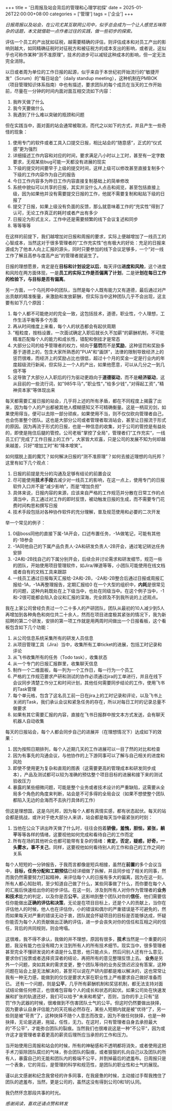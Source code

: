 
+++
title = '日周报及站会背后的管理和心理学初探'
date = 2025-01-26T22:00:00+08:00
categories = ['管理']
tags = ['企业']
+++

*日报周报以及站会，在公司尤其互联网公司中，似乎总会成为一个让人感觉五味陈杂的话题，本文就借助一点作者过往的实践，做一些初步的探索。*

评估一个员工的产出犹如征税，越需要精确的评估，则评估成本和对员工产出的影响则越大，如同精确征税时对征税方和被征税方的成本支出的影响，或者说，这似乎也可称作某种“测不准原理”，技术的进步可以减轻这种成本的影响，但一定无法完全消除。

以日或者周为单位的工作日报的起源，似乎来自于本世纪初开始流行的"敏捷开发"（Scrum）的"每日站会"（daily standup meeting），这种机制在PMBOK（项目管理知识体系指南）中也有描述，要求团队的每个成员在当天的工作开始前，尽量在一分钟的时间内面对面互相交流如下内容：

1. 我昨天做了什么
2. 我今天要做什么
3. 我遇到了什么难以突破的瓶颈和问题

但在实践当中，面对面的站会通常被取消，而代之以如下的方式，并且产生一些奇怪的现象：

1. 使用专门的软件或者工具入口提交日报，相比站会的“随意感”，正式的“仪式感”更为强烈
2. 详细描述工作内容和对应的时间，要求满足八小时以上工时，甚至有一定字数要求，无视某些bug可能一天都没有进展的现实
3. 下级的提交时间要早于上级的提交时间，这样上级可以修改甚至直接复制多个下级的工作内容作为自己的报告
4. 今日工作内容多为昨日工作内容直接复制基础上的简单修改
5. 系统中貌似可以共享的日报，其实并没什么人点击和阅览，甚至包括直接上级，因为如果他并没有需要提交日报的工作，他就不需要复制和粘贴下级的日报了
6. 提交了日报，如果上级没有负面的反馈，那么就意味着工作的“充实性”得到了认可，无论工作真正的耗时或者产出有多少
7. 日报沦为形式主义，工作中还是需要频繁的线下会议复述和同步
8. 等等等等

在这样的前提下，我们越增加对日报和周报的要求，实际上便越增加了一线员工的心智成本，当然这对于很多管理者的“工作充实性”也有极大的好处：充足的日报来源成为了他本人向上汇报的源头，同时只要参加的线下会议足够多，一个“对一线工作了解且高参与度高产出”的管理者就诞生了。

日报的理想愿景，肯定是在**目标和计划设定以后**，每天评估**进度和风险**，这个进度和风险在两方面体现，一是**员工的实际工作是否偏离了计划**，二是**计划在每日工作的检验下，与目标是否有偏离**。

另一方面，一个乌托邦中的团队，当然是每个人既有能力又有道德，最后通过对产出贡献的精准衡量，来激励和发放薪酬，但实际当中这种团队几乎不会出现，这主要有如下几个原因：

1. 每个人都不可能绝对的完全一致，这包括技术，道德，职业性，个人理想，工作生活平衡等多个方面
2. 再从时间维度上来看，每个人的状态都会有起伏周期
3. ”粗粒度，按档设置，一次面试确定入职后就长久不加薪“的薪酬机制，不可能精准匹配每个人的能力和成长性，错配和倒挂才是常态
4. 大部分公司的给予管理者的权力，倾向于**惩罚**而不是**奖励**，这种惩罚和奖励多基于道德上的，包含大家所熟悉的”PUA"和“画饼"，法律的限制导致经济上的惩罚很难，而经济上的奖励占比也很低，超过十个月的奖金一定是行业内的年度超级流行新闻，但实际上一个人的产出，如果他愿意，可以从几分之一到几倍不等
5. 这导致了大部分人入职后的行为驱动更趋向于**道德驱动**，而不是**经济驱动**，这从目前的一些流行词，如”985牛马“，”职业性“，”给多少钱“，”对得起工资“，”精神资本家“等体现出来

每天都需要汇报日报的站会，几乎将上述的所有矛盾，都在不同程度上揭露了出来，因为每个人的产出都被其他人模糊感知又不可精确衡量。这是一柄双刃剑，如果使用得当，便可以去除一部分顽疾，如果使用不当，则不仅仅砍向管理者自己，也会伤害整个团队。这也是大部分公司或者管理者取消站会，甚至让日报流于形式的原因。因为再流于形式的日报，也是一种信息的收集，对于公司的管控是有益处的，即使是拖住后腿的管控。公司老板"掌控了全局"，管理者们”工作充实“，一线员工们”完成了工作日报上的工作“，大家皆大欢喜，只是公司的发展不知为何却越来越差，只好"增加工时”和“降本增笑”。


如何摆脱上面的魔咒？如何解决日报的“测不准原理”？如何去接近理想的乌托邦？这里有如下几个观点：
1. 日报的前提是充分的沟通及足够有结论的前置会议
2. 尽可能使用**技术手段**去减少对一线员工的影响，在这一点上，使用专门的日报软件入口并不是“减少影响”，而是“增加负担”
3. 具体来说，日报内容的来源，应该来自严格的工作规范并分散在日常工作的点滴当中，员工通过对工作的即时反馈，被动触发日报的生成，而不需要专门花费时间构思和撰写日报
4. 技术手段包括对各种协作软件的充分理解，普及规范使用和必要的二次开发

举一个常见的例子：
1. 0级boss同他的直接下属-1A开会，口述布置任务，-1A做笔记，可能有其他的-1B参会
2. -1A同他自己的下属产品负责人-2A和研发负责人-2B开会，通过笔记转达任务安排
3. -2A和-2B找自己的下属分别开会，后续合并讨论需求和研发细节，规范一些的团队，开始使用项目管理软件，如Jira/禅道等等，小团队可能使用在线文档或者自有的文档工具来跟踪
4. 一线员工通过日报每天汇报给-2A和-2B，-2A和-2B整合后通过日报或周报汇报给-1A，-1A再整理报告，定期汇报给0
在一个大型的组织中，**内耗**是很常见的问题，这种内耗既处在上下级当中，也处在同级当中。在这个例子当中，-1和-2很可能都会陷入会议和汇报的深海，完全顾及不到我所说的上述观点。

我在上家公司曾经负责过一个二十多人的产研团队，团队从最初的10人减少到5人再增加到各种角色和岗位共二十余人，然而在项目进度极其紧张的情况下，我为新招聘的第二个研发，安排的第一项工作就是用两周时间做出一个日报看板，这个看板包含如下几个功能：
1. 从公司信息系统采集所有的研发人员信息
2. 从项目管理工具（Jira）当中，收集所有工单ticket的进展，包括工时记录和评论
3. 从飞书收集所有的任务（Todo task），收集状态
4. 从一个专门的日报汇报群里，收集聊天信息
5. 制作一个二维面板，每一列为一个工作日，每一行为一个员工
6. 严格的工作规范要求产研和测试的协作必须通过jira的工单进行，并且在线下会议同步清楚工作分工和时间计划，其他任何需要同步结论的工作，使用飞书的Task管理
7. 每个单元格，包含了这名员工前一日在jira上的工时记录和评论，以及飞书上关闭的Task，我们承认会议和紧急任务的存在，所以对每日工时的记录总量不做要求
8. 如果有其它需要汇报的内容，直接在飞书日报群中按文本方式发送，会有聊天机器人自动收集

每天的日报站会，每个人都会同步自己的进展并（在理想情况下）达成如下的效果：
1. 因为按照日期排列，每个人近期几天的工作进展可以一目了然的对比和检查
2. 因为有事先的沟通会议，与他协作的上下游同事可以了解与自己相关的进度和风险
3. 即使不使用更为复杂和直观的图表（这需要更高的管理成本和研发同步成本），产品及测试都可以较为准确的预估整个项目目标的进展和接下来的测试验收压力
4. 暴露的某些细微问题，可能是整个业务或者技术设计的严重缺陷，这需要从全局多个角色的角度来判断，站会是不可多得的全局会议（如果不想使整个团队都陷入无边的会海而不去执行具体的工作）

但这是理想国，这是乌托邦，因为每个人都有真情实感，都有状态起伏。每天的站会都是挑战，或许对于绝大部分人来讲，站会都是每天当中最紧张的时刻：
1. 当他在公众下讲出昨天做了什么时，往往会抱着**骄傲，羞愧，胆怯，紧张，躺平**等等各样的情绪，这要视他如何完成和看待自己的工作而定
2. 所有在场的其他听众也都可能带有复杂的情绪：**肯定，否定，疑惑，好奇，一头雾水，事不关己**，同样，这要视他如何看待别人的工作和自己的工作之间的关系

每个人短短的一分钟报告，于我而言都像是短兵相接，虽然在**前置**的多个会议当中，**目标，任务分配和工期预估**已经详细做了拆解，并且同步给了相关的同事，然而我仍然需要努力打起精神，来评估每个人的日报有多大的偏离，因为在这一刻，所有人都心知肚明，至少知道自己做了什么，某些同事做了什么，而你要在每个人的汇报后快速给出你的初步评估。在这一刻，涉及到所有人对你作为管理者的**业务和技术**能力的判定，以及你是否**公平**。这影响到整个团队对你的**信任**，他们需要信任你能做出**正确的评估和决策**，无论是在项目目标上，还是个人的贡献上，当你在评估他人的时候，他人也在评估你，小的错误和偶尔的严重错误是不可避免的，然而如果每天对严重的错误无动于衷，团队就会怀疑项目的目标是否能够达成，怀疑你能否为每个人的贡献做出正确的评估，进一步会丧失对你的信任和互相之间的信任，背后的共同规则，则会垮塌。

这很难，我不得不承认，我做的并不理想，原因有很多，**技术**当然是一个重要的问题，我没有能力也没有精力关注到所有人的所有技术细节。现实当中，很多管理者甚至完全不懂研发说的术语是什么意思，他只能点头，然后问别人还有什么意见，要求你们投票或者选择资深者的结论，再把所有的意见整理反馈上去。
**业务**是另外一个问题，突如其来的需求变更，整个团队等待的业务反馈迟迟没有答案，这种问题在站会上是无法解决的，甚至可以说在产研内部都是难以解决的，这也常常让我有一种无力感，能做到的仅仅是要求大家在职业性上严格要求自己做好准备而已。
还有一个问题，则是**公平**，几乎所有薪酬机制和奖惩机制，都无法支持对面试结论做任何修正，也很难包容每个人的成长和状态的起伏。如果公司处在快速发展和扩张的轨道还好，我们可以给予"未来和希望“，否则，当你的手上只有"惩罚"作为武器的时候，很难做到不伤害团队士气的公平。但这时仍然要做出抉择，因为要承认自身评估能力的天花板必然存在，某些人短期内就是被”优待“了，另一些则是被“苛责”了，这种抉择不随个人意志而改变，因为不做任何抉择，也是一种抉择，无论是逃避，拖延，任性，无力。在这时，只有管理者自身去承担最大的“不公平”，才能弥合团队的裂痕。当然我们也很难说这是一种“不公平“，因为或许这才是管理者拿着更高的薪资后理所应当承担的工作和压力。

当开始使用日周报和站会的时候，所有的神秘感和不透明都将消失，或者使用这把手术刀驱除团队腐烂的气味，弥合团队的裂痕，或者狠狠的扎向自己以及团队的所有人，暴露自己的无能和团队内的极端不公平，并割掉最后的遮羞布。日周报只是一个表象，它的背后，是管理的科学和规范性，是团队的职业性和士气的展现。

谨以此文感谢和纪念我曾经的许多同事，在我疲惫的时候，主动接过手帮我拽住了团队的遮羞布，当然，更是公司的，虽然这没有得到公司0和1的认同。

我仍然怀念那段共事的时光。

*感谢阅读，喜欢还请点赞和转发*